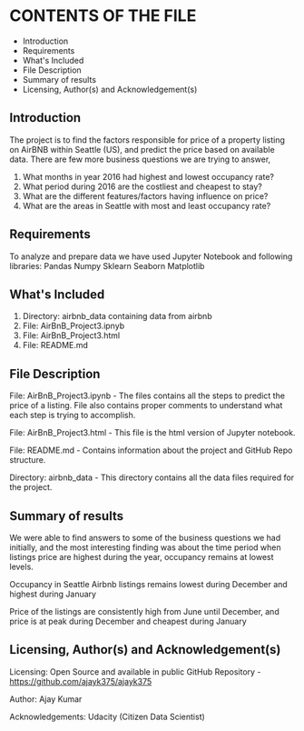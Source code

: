 CONTENTS OF THE FILE
=======================
* Introduction
* Requirements
* What's Included
* File Description
* Summary of results
* Licensing, Author(s) and Acknowledgement(s)


Introduction
-------------
The project is to find the factors responsible for price of a property listing on AirBNB within Seattle (US), and predict the price based on 
available data. There are few more business questions we are trying to answer,
1. What months in year 2016 had highest and lowest occupancy rate?
2. What period during 2016 are the costliest and cheapest to stay?
3. What are the different features/factors having influence on price?
4. What are the areas in Seattle with most and least occupancy rate?

Requirements
-------------
To analyze and prepare data we have used Jupyter Notebook and following libraries:
Pandas
Numpy
Sklearn
Seaborn
Matplotlib

What's Included
----------------
1. Directory: airbnb_data containing data from airbnb
2. File: AirBnB_Project3.ipnyb 
3. File: AirBnB_Project3.html
4. File: README.md

File Description
-----------------
File: AirBnB_Project3.ipynb - The files contains all the steps to predict the price of a listing. File also contains proper comments to 
understand what each step is trying to accomplish.

File: AirBnB_Project3.html - This file is the html version of Jupyter notebook.

File: README.md - Contains information about the project and GitHub Repo structure.

Directory: airbnb_data - This directory contains all the data files required for the project.

Summary of results
--------------------
We were able to find answers to some of the business questions we had initially, and the most interesting finding was about the time period when 
listings price are highest during the year, occupancy remains at lowest levels.

Occupancy in Seattle Airbnb listings remains lowest during December and highest during January


Price of the listings are consistently high from June until December, and price is at peak during December and cheapest during January

Licensing, Author(s) and Acknowledgement(s)
--------------------------------------------
Licensing: Open Source and available in public GitHub Repository - https://github.com/ajayk375/ajayk375

Author: Ajay Kumar

Acknowledgements: Udacity (Citizen Data Scientist)
